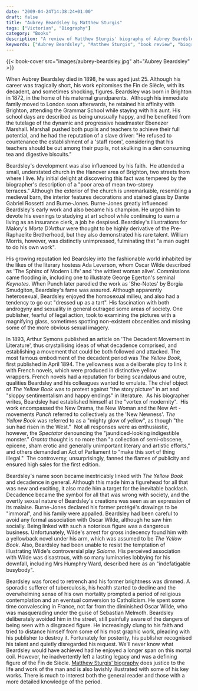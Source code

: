 ```yaml
---
date: "2009-04-24T14:38:24+01:00"
draft: false
title: "Aubrey Beardsley by Matthew Sturgis"
tags: ["Victorian", "Biography"]
category: "Books"
description: "A review of Matthew Sturgis' biography of Aubrey Beardsley (1872-1898), exploring the decadent artist's brief but influential life. From his Brighton schooldays to The Yellow Book and his controversial link to Oscar Wilde, this lavishly illustrated biography captures how Beardsley became a defining figure of the Fin de Siècle movement."
keywords: ["Aubrey Beardsley", "Matthew Sturgis", "book review", "biography", "Fin de Siècle", "decadent art", "Victorian art", "The Yellow Book", "Oscar Wilde", "Brighton artist"]
---
```


{{< book-cover src="images/aubrey-beardsley.jpg" alt="Aubrey Beardsley" >}}

When Aubrey Beardsley died in 1898, he was aged just 25. Although his career was tragically short, his work epitomises the Fin de Siècle, with its decadent, and sometimes shocking, figures. Beardsley was born in Brighton in 1872, in the home of his maternal grandparents.  Although his immediate family moved to London soon afterwards, he retained his affinity with Brighton, attending the Grammar School while staying with his aunt. His school days are described as being unusually happy, and he benefited from the tutelage of the dynamic and progressive headmaster Ebenezer Marshall. Marshall pushed both pupils and teachers to achieve their full potential, and he had the reputation of a slave driver: "He refused to countenance the establishment of a 'staff room', considering that his teachers should be out among their pupils, not skulking in a den consuming tea and digestive biscuits."

Beardsley's development was also influenced by his faith.  He attended a small, understated church in the Hanover area of Brighton, two streets from where I live. My initial delight at discovering this fact was tempered by the biographer's description of a "poor area of mean two-storey terraces." Although the exterior of the church is unremarkable, resembling a medieval barn, the interior features decorations and stained glass by Dante Gabriel Rossetti and Burne-Jones. Burne-Jones greatly influenced Beardsley's early work and also became his champion. He urged him to devote his evenings to studying at art school while continuing to earn a living as an insurance clerk, a job he despised. Beardsley's illustrations for Malory's _Morte D'Arthur_ were thought to be highly derivative of the Pre-Raphaelite Brotherhood, but they also demonstrated his rare talent. William Morris, however, was distinctly unimpressed, fulminating that "a man ought to do his own work".

His growing reputation led Beardsley into the fashionable world inhabited by the likes of the literary hostess Ada Leverson, whom Oscar Wilde described as 'The Sphinx of Modern Life' and 'the wittiest woman alive'. Commissions came flooding in, including one to illustrate George Egerton's seminal _Keynotes_. When Punch later parodied the work as 'She-Notes' by Borgia Smudgiton, Beardsley's fame was assured. Although apparently heterosexual, Beardsley enjoyed the homosexual milieu, and also had a tendency to go out "dressed up as a tart". His fascination with both androgyny and sexuality in general outraged some areas of society. One publisher, fearful of legal action, took to examining the pictures with a magnifying glass, sometimes spotting non-existent obscenities and missing some of the more obvious sexual imagery.

In 1893, Arthur Symons published an article on 'The Decadent Movement in Literature', thus crystallising ideas of what decadence comprised, and establishing a movement that could be both followed and attacked. The most famous embodiment of the decadent period was _The Yellow Book_, first published in April 1894. The yellowness was a deliberate ploy to link it with French novels, which were produced in distinctive yellow wrappers. French novels had a reputation for being scandalous and outre, qualities Beardsley and his colleagues wanted to emulate. The chief object of _The Yellow Book_ was to protest against "the story picture" in art and "sloppy sentimentalism and happy endings" in literature.  As his biographer writes, Beardsley had established himself at the "vortex of modernity".  His work encompassed the New Drama, the New Woman and the New Art - movements _Punch_ referred to collectively as the 'New Newness'. _The Yellow Book_ was referred to as a "mighty glow of yellow", as though "the sun had risen in the West."  Not all responses were as enthusiastic, however, the _Spectator_ denouncing the "jaundiced-looking indigestible monster." _Granta_ thought is no more than "a collection of semi-obscene, epicene, sham erotic and generally unimportant literary and artistic efforts," and others demanded an Act of Parliament to "make this sort of thing illegal."  The controversy, unsurprisingly, fanned the flames of publicity and ensured high sales for the first edition.

Beardsley's name soon became inextricably linked with _The Yellow Book_ and decadence in general. Although this made him a figurehead for all that was new and exciting, it also made him a target for the inevitable backlash.  Decadence became the symbol for all that was wrong with society, and the overtly sexual nature of Beardsley's creations was seen as an expression of its malaise. Burne-Jones declared his former protégé's drawings to be "immoral", and his family were appalled. Beardsley had been careful to avoid any formal association with Oscar Wilde, although he saw him socially. Being linked with such a notorious figure was a dangerous business. Unfortunately, Wilde's arrest for gross indecency found him with a yellowback novel under his arm, which was assumed to be _The Yellow Book_. Also, Beardsley had been unable to resist the temptation of illustrating Wilde's controversial play _Salome_. His perceived association with Wilde was disastrous, with so many luminaries lobbying for his downfall, including Mrs Humphry Ward, described here as an "indefatigable busybody".

Beardsley was forced to retrench and his former brightness was dimmed. A sporadic sufferer of tuberculosis, his health started to decline and the overwhelming sense of his own mortality prompted a period of religious contemplation and an eventual conversion to Catholicism. He spent some time convalescing in France, not far from the diminished Oscar Wilde, who was masquerading under the guise of Sebastian Melmoth. Beardsley deliberately avoided him in the street, still painfully aware of the dangers of being seen with a disgraced figure. He increasingly clung to his faith and tried to distance himself from some of his most graphic work, pleading with his publisher to destroy it. Fortunately for posterity, his publisher recognised his talent and quietly disregarded his request. We'll never know what Beardsley would have achieved had he enjoyed a longer span on this mortal coil. However, he inadvertently left a lasting legacy and was a defining figure of the Fin de Siècle. [Matthew Sturgis' biography](https://www.worldofbooks.com/en-gb/products/aubrey-beardsley-book-matthew-sturgis-9780006550563) does justice to the life and work of the man and is also lavishly illustrated with some of his key works. There is much to interest both the general reader and those with a more detailed knowledge of the period.